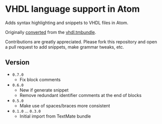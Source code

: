# VHDL language support in Atom

Adds syntax highlighting and snippets to VHDL files in Atom.

Originally [converted](http://atom.io/docs/latest/converting-a-text-mate-bundle)
from the [vhdl.tmbundle](https://github.com/bpadalino/VHDL.tmbundle).

Contributions are greatly appreciated. Please fork this repository and open a
pull request to add snippets, make grammar tweaks, etc.

## Version
* `0.7.0`
  * Fix block comments
* `0.6.0`
  * New if generate snippet
  * Remove redundant identifier comments at the end of blocks
* `0.5.0`
  * Make use of spaces/braces more consistent
* `0.1.0` ... `0.3.0`
  * Initial import from TextMate bundle
